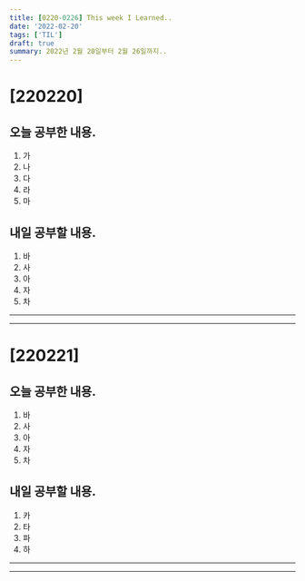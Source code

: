 ```yaml
---
title: [0220-0226] This week I Learned..
date: '2022-02-20'
tags: ['TIL']
draft: true
summary: 2022년 2월 20일부터 2월 26일까지..
---
```


# [220220]

## 오늘 공부한 내용.

1. 가
2. 나
3. 다
4. 라
5. 마

## 내일 공부할 내용.

1. 바
2. 사
3. 아
4. 자
5. 차

---

---

# [220221]

## 오늘 공부한 내용.

1. 바
2. 사
3. 아
4. 자
5. 차

## 내일 공부할 내용.

1. 카
2. 타
3. 파
4. 하

---

---
